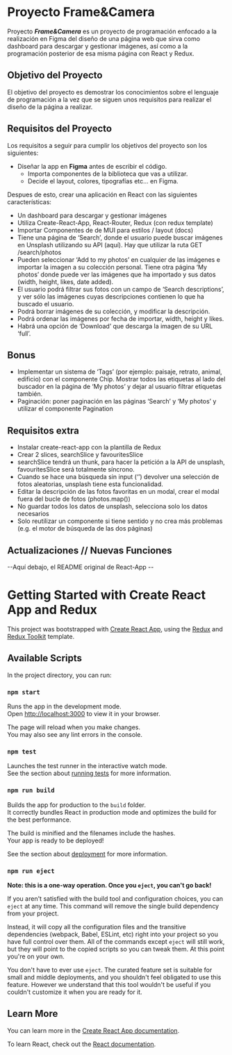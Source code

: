 # Proyecto Frame&Camera

Proyecto ***Frame&Camera*** es un proyecto de programación enfocado a la realización en Figma del diseño de una página web que sirva como dashboard para descargar y gestionar imágenes, así como a la programación posterior de esa misma página con React y Redux. 

## Objetivo del Proyecto

El objetivo del proyecto es demostrar los conocimientos sobre el lenguaje de programación a la vez que se siguen unos requisitos para realizar el diseño de la página a realizar.

## Requisitos del Proyecto

Los requisitos a seguir para cumplir los objetivos del proyecto son los siguientes:

* Diseñar la app en **Figma** antes de escribir el código.
  - Importa componentes de la biblioteca que vas a utilizar.
  - Decide el layout, colores, tipografías etc… en Figma.

Despues de esto, crear una aplicación en React con las siguientes características:

* Un dashboard para descargar y gestionar imágenes
* Utiliza Create-React-App, React-Router, Redux (con redux template) 
* Importar Componentes de de MUI para estilos / layout (docs)
* Tiene una página de ‘Search’, donde el usuario puede buscar imágenes en Unsplash utilizando su API (aquí). Hay que utilizar la ruta GET /search/photos
* Pueden seleccionar ‘Add to my photos’ en cualquier de las imágenes e importar la imagen a su colección personal. Tiene otra página ‘My photos’ donde puede ver las imágenes que ha importado y sus datos (width, height, likes, date added).
* El usuario podrá filtrar sus fotos con un campo de ‘Search descriptions’, y ver sólo las imágenes cuyas descripciones contienen lo que ha buscado el usuario.
* Podrá borrar imágenes de su colección, y modificar la descripción.
* Podrá ordenar las imágenes por fecha de importar, width, height y likes. 
* Habrá una opción de ‘Download’ que descarga la imagen de su URL ‘full’.


## Bonus

* Implementar un sistema de ‘Tags’ (por ejemplo: paisaje, retrato, animal, edificio) con el componente Chip. Mostrar todos las etiquetas al lado del buscador en la página de ‘My photos’ y dejar al usuario filtrar etiquetas también. 
* Paginación: poner paginación en las páginas ‘Search’ y ‘My photos’ y utilizar el componente Pagination

## Requisitos extra

* Instalar create-react-app con la plantilla de Redux
* Crear 2 slices, searchSlice y favouritesSlice
* searchSlice tendrá un thunk, para hacer la petición a la API de unsplash, favouritesSlice será totalmente síncrono. 
* Cuando se hace una búsqueda sin input (‘’) devolver una selección de fotos aleatorias, unsplash tiene esta funcionalidad. 
* Editar la descripción de las fotos favoritas en un modal, crear el modal fuera del bucle de fotos (photos.map())
* No guardar todos los datos de unsplash, selecciona solo los datos necesarios
* Solo reutilizar un componente si tiene sentido y no crea más problemas (e.g. el motor de búsqueda de las dos páginas) 


## Actualizaciones // Nuevas Funciones










 --Aquí debajo, el README original de React-App --



# Getting Started with Create React App and Redux

This project was bootstrapped with [Create React App](https://github.com/facebook/create-react-app), using the [Redux](https://redux.js.org/) and [Redux Toolkit](https://redux-toolkit.js.org/) template.

## Available Scripts

In the project directory, you can run:

### `npm start`

Runs the app in the development mode.\
Open [http://localhost:3000](http://localhost:3000) to view it in your browser.

The page will reload when you make changes.\
You may also see any lint errors in the console.

### `npm test`

Launches the test runner in the interactive watch mode.\
See the section about [running tests](https://facebook.github.io/create-react-app/docs/running-tests) for more information.

### `npm run build`

Builds the app for production to the `build` folder.\
It correctly bundles React in production mode and optimizes the build for the best performance.

The build is minified and the filenames include the hashes.\
Your app is ready to be deployed!

See the section about [deployment](https://facebook.github.io/create-react-app/docs/deployment) for more information.

### `npm run eject`

**Note: this is a one-way operation. Once you `eject`, you can't go back!**

If you aren't satisfied with the build tool and configuration choices, you can `eject` at any time. This command will remove the single build dependency from your project.

Instead, it will copy all the configuration files and the transitive dependencies (webpack, Babel, ESLint, etc) right into your project so you have full control over them. All of the commands except `eject` will still work, but they will point to the copied scripts so you can tweak them. At this point you're on your own.

You don't have to ever use `eject`. The curated feature set is suitable for small and middle deployments, and you shouldn't feel obligated to use this feature. However we understand that this tool wouldn't be useful if you couldn't customize it when you are ready for it.

## Learn More

You can learn more in the [Create React App documentation](https://facebook.github.io/create-react-app/docs/getting-started).

To learn React, check out the [React documentation](https://reactjs.org/).
